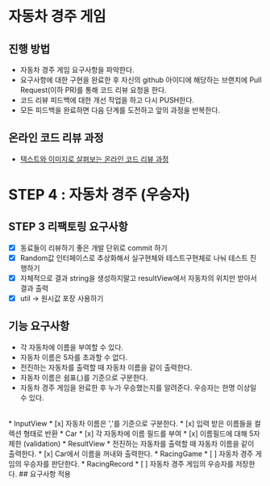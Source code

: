 # 자동차 경주 게임
## 진행 방법
* 자동차 경주 게임 요구사항을 파악한다.
* 요구사항에 대한 구현을 완료한 후 자신의 github 아이디에 해당하는 브랜치에 Pull Request(이하 PR)를 통해 코드 리뷰 요청을 한다.
* 코드 리뷰 피드백에 대한 개선 작업을 하고 다시 PUSH한다.
* 모든 피드백을 완료하면 다음 단계를 도전하고 앞의 과정을 반복한다.

## 온라인 코드 리뷰 과정
* [텍스트와 이미지로 살펴보는 온라인 코드 리뷰 과정](https://github.com/next-step/nextstep-docs/tree/master/codereview)

# STEP 4 : 자동차 경주 (우승자)

## STEP 3 리팩토링 요구사항
* [x] 동료들이 리뷰하기 좋은 개발 단위로 commit 하기
* [x] Random값 인터페이스로 추상화해서 실구현체와 테스트구현체로 나눠 테스트 진행하기
* [x] 자체적으로 결과 string을 생성하지말고 resultView에서 자동차의 위치만 받아서 결과 출력
* [x] util -> 원시값 포장 사용하기

## 기능 요구사항
* 각 자동차에 이름을 부여할 수 있다.
* 자동차 이름은 5자를 초과할 수 없다.
* 전진하는 자동차를 출력할 때 자동차 이름을 같이 출력한다.
* 자동차 이름은 쉼표(,)를 기준으로 구분한다.
* 자동차 경주 게임을 완료한 후 누가 우승했는지를 알려준다. 우승자는 한명 이상일 수 있다.
<br>
* InputView
  * [x] 자동차 이름은 ','를 기준으로 구분한다.
  * [x] 입력 받은 이름들을 컬렉션 형태로 반환
* Car
  * [x] 각 자동차에 이름 필드를 부여
  * [x] 이름필드에 대해 5자 제한 (validation)
* ResultView
  * 전진하는 자동차를 출력할 때 자동차 이름을 같이 출력한다.
    * [x] Car에서 이름을 꺼내와 출력한다.
* RacingGame
  * [ ] 자동차 경주 게임의 우승자를 판단한다.
* RacingRecord
  * [ ] 자동차 경주 게임의 우승자를 저장한다.
## 요구사항 적용

